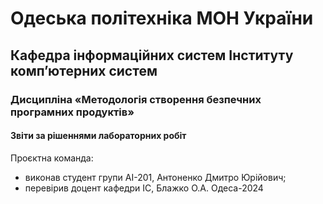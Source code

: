 # Одеська політехніка МОН України
## Кафедра інформаційних систем Інституту комп’ютерних систем
### Дисципліна «Методологія створення безпечних програмних продуктів»
#### Звіти за рішеннями лабораторних робіт
Проєктна команда:
- виконав студент групи АІ-201, Антоненко Дмитро Юрійович;
- перевірив доцент кафедри ІС, Блажко О.А.
Одеса-2024
